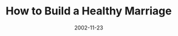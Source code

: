 ---
layout: music 
title: "How to Build a Healthy Marriage"
series: "Do It Yourself"
date: 2002-11-23 
description: "Explore our critical ''do it yourself'' project called family."
audio: "http://s3.amazonaws.com/crossroadsaudiomessages/Build+Healthy+Marriage2.mp3"
audio-duration: "39:46"
src: "http://www.crossroads.net/players/media/mediumHz/bigscreen.diy.jpg"
---